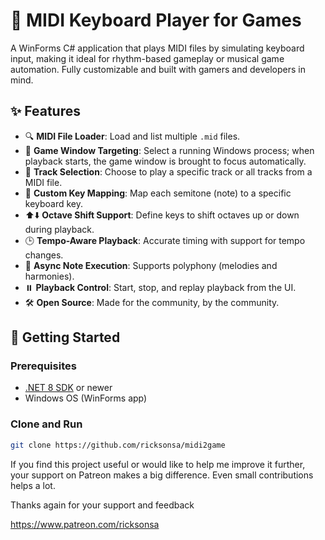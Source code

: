 ﻿# 🎹 MIDI Keyboard Player for Games

A WinForms C# application that plays MIDI files by simulating keyboard input, making it ideal for rhythm-based gameplay or musical game automation. Fully customizable and built with gamers and developers in mind.

## ✨ Features

- 🔍 **MIDI File Loader**: Load and list multiple `.mid` files.
- 🎯 **Game Window Targeting**: Select a running Windows process; when playback starts, the game window is brought to focus automatically.
- 🎼 **Track Selection**: Choose to play a specific track or all tracks from a MIDI file.
- 🎹 **Custom Key Mapping**: Map each semitone (note) to a specific keyboard key.
- ⬆️⬇️ **Octave Shift Support**: Define keys to shift octaves up or down during playback.
- 🕒 **Tempo-Aware Playback**: Accurate timing with support for tempo changes.
- 🧠 **Async Note Execution**: Supports polyphony (melodies and harmonies).
- ⏸️ **Playback Control**: Start, stop, and replay playback from the UI.
- 🛠️ **Open Source**: Made for the community, by the community.

## 🚀 Getting Started

### Prerequisites

- [.NET 8 SDK](https://dotnet.microsoft.com/en-us/download/dotnet/8.0) or newer
- Windows OS (WinForms app)

### Clone and Run

```bash
git clone https://github.com/ricksonsa/midi2game
```

If you find this project useful or would like to help me improve it further, your support on Patreon makes a big difference. Even small contributions helps a lot.

Thanks again for your support and feedback

https://www.patreon.com/ricksonsa
